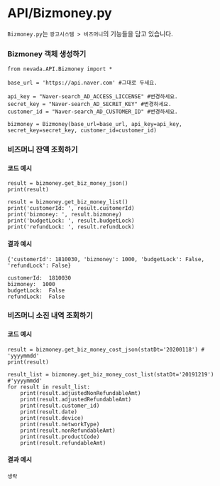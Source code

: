 # API/Bizmoney.py

`Bizmoney.py`는 `광고시스템 > 비즈머니`의 기능들을 담고 있습니다.

### Bizmoney 객체 생성하기
	from nevada.API.Bizmoney import *
	
	base_url = 'https://api.naver.com' #그대로 두세요.
	    
	api_key = "Naver-search_AD_ACCESS_LICCENSE" #변경하세요.
	secret_key = "Naver-search_AD_SECRET_KEY" #변경하세요.
	customer_id = "Naver-search_AD_CUSTOMER_ID" #변경하세요.
	    
	bizmoney = Bizmoney(base_url=base_url, api_key=api_key, secret_key=secret_key, customer_id=customer_id)
    
### 비즈머니 잔액 조회하기
#### 코드 예시
	result = bizmoney.get_biz_money_json()
	print(result)
	
	result = bizmoney.get_biz_money_list()
	print('customerId: ', result.customerId)
	print('bizmoney: ', result.bizmoney)
	print('budgetLock: ', result.budgetLock)
	print('refundLock: ', result.refundLock)
	
#### 결과 예시
	{'customerId': 1810030, 'bizmoney': 1000, 'budgetLock': False, 'refundLock': False}
	
	customerId:  1810030
	bizmoney:  1000
	budgetLock:  False
	refundLock:  False
	
### 비즈머니 소진 내역 조회하기
#### 코드 예시
    result = bizmoney.get_biz_money_cost_json(statDt='20200118') # 'yyyymmdd'
    print(result)

    result_list = bizmoney.get_biz_money_cost_list(statDt='20191219') #'yyyymmdd'
    for result in result_list:
        print(result.adjustedNonRefundableAmt)
        print(result.adjustedRefundableAmt)
        print(result.customer_id)
        print(result.date)
        print(result.device)
        print(result.networkType)
        print(result.nonRefundableAmt)
        print(result.productCode)
        print(result.refundableAmt)
        
#### 결과 예시
	생략
